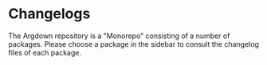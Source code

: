 # Changelogs

The Argdown repository is a "Monorepo" consisting of a number of packages. Please choose a package in the sidebar to consult the changelog files of each package.